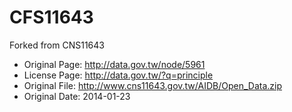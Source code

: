 CFS11643
========

Forked from CNS11643
* Original Page: http://data.gov.tw/node/5961
* License Page: http://data.gov.tw/?q=principle
* Original File: http://www.cns11643.gov.tw/AIDB/Open_Data.zip
* Original Date: 2014-01-23

